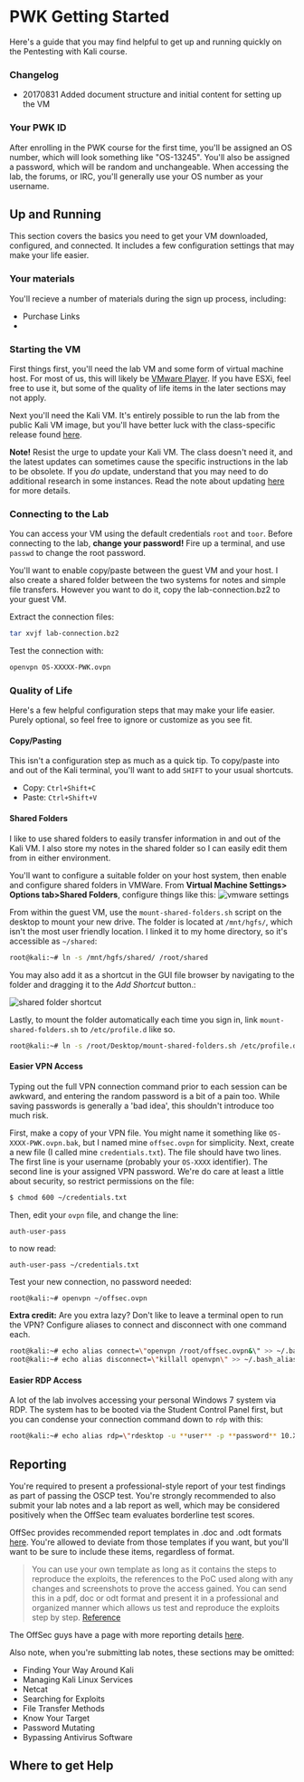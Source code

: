 # PWK Getting Started

Here's a guide that you may find helpful to get up and running quickly on the Pentesting with Kali course.

### Changelog
- 20170831 Added document structure and initial content for setting up the VM

### Your PWK ID

After enrolling in the PWK course for the first time, you'll be assigned an OS number, which will look something like "OS-13245".  You'll also be assigned a password, which will be random and unchangeable.  When accessing the lab, the forums, or IRC, you'll generally use your OS number as your username.  

## Up and Running

This section covers the basics you need to get your VM downloaded, configured, and connected.  It includes a few configuration settings that may make your life easier.

### Your materials
You'll recieve a number of materials during the sign up process, including:
- Purchase Links
- 

### Starting the VM

First things first, you'll need the lab VM and some form of virtual machine host.  For most of us, this will likely be [VMware Player](https://www.vmware.com/products/player/playerpro-evaluation.html).  If you have ESXi, feel free to use it, but some of the quality of life items in the later sections may not apply.  

Next you'll need the Kali VM.  It's entirely possible to run the lab from the public Kali VM image, but you'll have better luck with the class-specific release found [here](https://support.offensive-security.com/#!pwk-kali-vm.md). 

**Note!** Resist the urge to update your Kali VM.  The class doesn't need it, and the latest updates can sometimes cause the specific instructions in the lab to be obsolete.  If you *do* update, understand that you may need to do additional research in some instances.  Read the note about updating [here](https://support.offensive-security.com/#!pwk-kali-vm.md#Updating_the_PWK_VM) for more details.


### Connecting to the Lab

You can access your VM using the default credentials `root` and `toor`.  Before connecting to the lab, **change your password!**  Fire up a terminal, and use `passwd` to change the root password.

You'll want to enable copy/paste between the guest VM and your host.  I also create a shared folder between the two systems for notes and simple file transfers.  However you want to do it, copy the lab-connection.bz2 to your guest VM.

Extract the connection files:
```bash
tar xvjf lab-connection.bz2
```

Test the connection with:
```bash
openvpn OS-XXXXX-PWK.ovpn
```

### Quality of Life
Here's a few helpful configuration steps that may make your life easier. Purely optional, so feel free to ignore or customize as you see fit. 

#### Copy/Pasting
This isn't a configuration step as much as a quick tip.  To copy/paste into and out of the Kali terminal, you'll want to add `SHIFT` to your usual shortcuts.  

- Copy: `Ctrl+Shift+C`
- Paste: `Ctrl+Shift+V`

#### Shared Folders
I like to use shared folders to easily transfer information in and out of the Kali VM.  I also store my notes in the shared folder so I can easily edit them from in either environment.  

You'll want to configure a suitable folder on your host system, then enable and configure shared folders in VMWare.  From **Virtual Machine Settings> Options tab>Shared Folders**, configure things like this:
![vmware settings](images/shared-folder-settings.png)

From within the guest VM, use the `mount-shared-folders.sh` script on the desktop to mount your new drive.  The folder is located at `/mnt/hgfs/`, which isn't the most user friendly location.  I linked it to my home directory, so it's accessible as `~/shared`:

```bash
root@kali:~# ln -s /mnt/hgfs/shared/ /root/shared
```

You may also add it as a shortcut in the GUI file browser by navigating to the folder and dragging it to the *Add Shortcut* button.:

![shared folder shortcut](images/shared-folder-shortcut.png)

Lastly, to mount the folder automatically each time you sign in, link `mount-shared-folders.sh` to `/etc/profile.d` like so.

```bash
root@kali:~# ln -s /root/Desktop/mount-shared-folders.sh /etc/profile.d/
```

#### Easier VPN Access
Typing out the full VPN connection command prior to each session can be awkward, and entering the random password is a bit of a pain too.  While saving passwords is generally a 'bad idea', this shouldn't introduce too much risk.

First, make a copy of your VPN file.  You might name it something like `OS-XXXX-PWK.ovpn.bak`, but I named mine `offsec.ovpn` for simplicity.  Next, create a new file (I called mine `credentials.txt`).  The file should have two lines.  The first line is your username (probably your `OS-XXXX` identifier).  The second line is your assigned VPN password.  We're do care at least a little about security, so restrict permissions on the file:

```bash
$ chmod 600 ~/credentials.txt
```

Then, edit your `ovpn` file, and change the line:

```
auth-user-pass
```

to now read:

```
auth-user-pass ~/credentials.txt
```

Test your new connection, no password needed:

```bash
root@kali:~# openvpn ~/offsec.ovpn
```

**Extra credit:**  Are you extra lazy?  Don't like to leave a terminal open to run the VPN?  Configure aliases to connect and disconnect with one command each.

```bash
root@kali:~# echo alias connect=\"openvpn /root/offsec.ovpn&\" >> ~/.bash_aliases
root@kali:~# echo alias disconnect=\"killall openvpn\" >> ~/.bash_aliases
```

#### Easier RDP Access
A lot of the lab involves accessing your personal Windows 7 system via RDP.  The system has to be booted via the Student Control Panel first, but you can condense your connection command down to `rdp` with this:

```bash
root@kali:~# echo alias rdp=\"rdesktop -u **user** -p **password** 10.X.X.X\"
```

## Reporting

You're required to present a professional-style report of your test findings as part of passing the OSCP test.  You're strongly recommended to also submit your lab notes and a lab report as well, which may be considered positively when the OffSec team evaluates borderline test scores.

OffSec provides recommended report templates in .doc and .odt formats [here](https://forums.offensive-security.com/showthread.php?t=2225).  You're allowed to deviate from those templates if you want, but you'll want to be sure to include these items, regardless of format.

> You can use your own template as long as it contains the steps to reproduce the exploits, the references to the PoC used along with any changes and screenshots to prove the access gained. You can send this in a pdf, doc or odt format and present it in a professional and organized manner which allows us test and reproduce the exploits step by step.
[Reference](https://forums.offensive-security.com/showthread.php?t=2225&p=12065#post12065)

The OffSec guys have a page with more reporting details [here](https://support.offensive-security.com/#!pwk-reporting.md).

Also note, when you're submitting lab notes, these sections may be omitted:
- Finding Your Way Around Kali
- Managing Kali Linux Services
- Netcat
- Searching for Exploits
- File Transfer Methods
- Know Your Target
- Password Mutating
- Bypassing Antivirus Software

## Where to get Help




